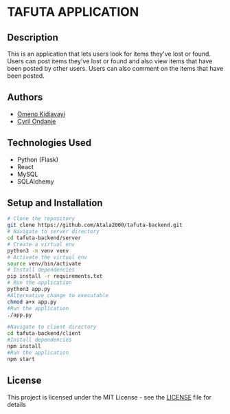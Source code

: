 # TAFUTA APPLICATION
## Description
This is an application that lets users look for items they've lost or found. Users can post items they've lost or found and also view items that have been posted by other users. Users can also comment on the items that have been posted.
## Authors
- [Omeno Kidiavayi](https://github.com/Atala2000)
- [Cyril Ondanje](https://github.com/ondanje)
  
## Technologies Used
- Python (Flask)
- React
- MySQL
- SQLAlchemy

## Setup and Installation
```bash
# Clone the repository
git clone https://github.com/Atala2000/tafuta-backend.git
# Navigate to server directory
cd tafuta-backend/server
# Create a virtual env
python3 -m venv venv
# Activate the virtual env
source venv/bin/activate
# Install dependencies
pip install -r requirements.txt
# Run the application
python3 app.py 
#Alternative change to executable
chmod a+x app.py
#Run the application
./app.py

#Navigate to client directory
cd tafuta-backend/client
#Install dependencies
npm install
#Run the application
npm start
```

## License
This project is licensed under the MIT License - see the [LICENSE](LICENSE) file for details
```

